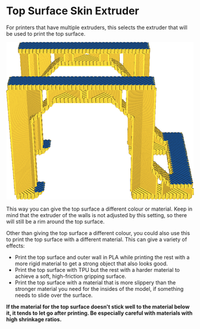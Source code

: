 Top Surface Skin Extruder
====
For printers that have multiple extruders, this selects the extruder that will be used to print the top surface.

<!--screenshot {
"image_path": "roofing_extruder_nr.png",
"models": [
    {
        "script": "question_stick_clip.scad",
        "transformation": ["scale(0.5)"]
    }
],
"camera_position": [0, -90, 60],
"settings": {
    "wall_line_count": 0,
    "skin_outline_count": 0,
    "roofing_layer_count": 1,
    "roofing_extruder_nr": 1
},
"colour_scheme": "material_colour",
"colours": 32
}-->
![This model will be printed with only the top surface layers in a different colour](../images/roofing_extruder_nr.png)

This way you can give the top surface a different colour or material. Keep in mind that the extruder of the walls is not adjusted by this setting, so there will still be a rim around the top surface.

Other than giving the top surface a different colour, you could also use this to print the top surface with a different material. This can give a variety of effects:
* Print the top surface and outer wall in PLA while printing the rest with a more rigid material to get a strong object that also looks good.
* Print the top surface with TPU but the rest with a harder material to achieve a soft, high-friction gripping surface.
* Print the top surface with a material that is more slippery than the stronger material you need for the insides of the model, if something needs to slide over the surface.

**If the material for the top surface doesn't stick well to the material below it, it tends to let go after printing. Be especially careful with materials with high shrinkage ratios.**